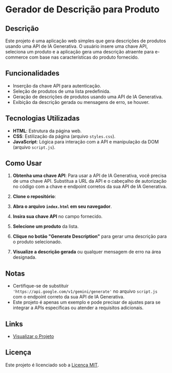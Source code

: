 # Gerador de Descrição para Produto

## Descrição

Este projeto é uma aplicação web simples que gera descrições de produtos usando uma API de IA Generativa. O usuário insere uma chave API, seleciona um produto e a aplicação gera uma descrição atraente para e-commerce com base nas características do produto fornecido.

## Funcionalidades

- Inserção da chave API para autenticação.
- Seleção de produtos de uma lista predefinida.
- Geração de descrições de produtos usando uma API de IA Generativa.
- Exibição da descrição gerada ou mensagens de erro, se houver.

## Tecnologias Utilizadas

- **HTML**: Estrutura da página web.
- **CSS**: Estilização da página (arquivo `styles.css`).
- **JavaScript**: Lógica para interação com a API e manipulação da DOM (arquivo `script.js`).

## Como Usar

1. **Obtenha uma chave API**: Para usar a API de IA Generativa, você precisa de uma chave API. Substitua a URL da API e o cabeçalho de autorização no código com a chave e endpoint corretos da sua API de IA Generativa.

2. **Clone o repositório**:

3. **Abra o arquivo `index.html` em seu navegador**.

4. **Insira sua chave API** no campo fornecido.

5. **Selecione um produto** da lista.

6. **Clique no botão "Generate Description"** para gerar uma descrição para o produto selecionado.

7. **Visualize a descrição gerada** ou qualquer mensagem de erro na área designada.

## Notas

- Certifique-se de substituir `'https://api.google.com/v1/gemini/generate'` no arquivo `script.js` com o endpoint correto da sua API de IA Generativa.
- Este projeto é apenas um exemplo e pode precisar de ajustes para se integrar a APIs específicas ou atender a requisitos adicionais.

## Links

- [Visualizar o Projeto](https://ioshua-n.github.io/api-ia-generativa-hightech/)

## Licença

Este projeto é licenciado sob a [Licença MIT](LICENSE).
